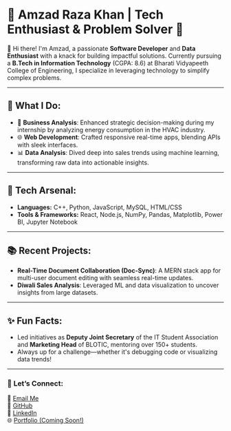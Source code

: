 
# 🌟 Amzad Raza Khan | Tech Enthusiast & Problem Solver 🌟

👋 Hi there! I'm Amzad, a passionate **Software Developer** and **Data Enthusiast** with a knack for building impactful solutions. Currently pursuing a **B.Tech in Information Technology** (CGPA: 8.6) at Bharati Vidyapeeth College of Engineering, I specialize in leveraging technology to simplify complex problems.

---

## 💼 What I Do:
- 🧠 **Business Analysis**: Enhanced strategic decision-making during my internship by analyzing energy consumption in the HVAC industry.
- 🌐 **Web Development**: Crafted responsive real-time apps, blending APIs with sleek interfaces.
- 📊 **Data Analysis**: Dived deep into sales trends using machine learning, transforming raw data into actionable insights.

---

## 🔧 Tech Arsenal:
- **Languages:** C++, Python, JavaScript, MySQL, HTML/CSS  
- **Tools & Frameworks:** React, Node.js, NumPy, Pandas, Matplotlib, Power BI, Jupyter Notebook  

---

## 📚 Recent Projects:
- **Real-Time Document Collaboration (Doc-Sync)**: A MERN stack app for multi-user document editing with seamless real-time updates.  
- **Diwali Sales Analysis**: Leveraged ML and data visualization to uncover insights from large datasets.  

---

## ✨ Fun Facts:
- Led initiatives as **Deputy Joint Secretary** of the IT Student Association and **Marketing Head** of BLOTIC, mentoring over 150+ students.
- Always up for a challenge—whether it's debugging code or visualizing data trends!

---

### 🔗 **Let’s Connect:**  
📧 [Email Me](mailto:amzadkhanrazaa@gmail.com)  
🐙 [GitHub](https://github.com/Amzadkhanrazaa)  
💼 [LinkedIn](https://www.linkedin.com/in/amzad-razaa-khan-7455602a7/)  
🌐 [Portfolio (Coming Soon!)](#)
